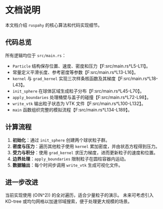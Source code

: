 # 文档说明

本文档介绍 `ruspahy` 的核心算法和代码实现细节。

## 代码总览

所有逻辑均位于 `src/main.rs`：

- `Particle` 结构保存位置、速度、密度和压力【F:src/main.rs†L5-L11】。
- 常量定义平滑长度、参考密度等参数【F:src/main.rs†L13-L16】。
- `kernel` 与 `grad_kernel` 实现三次样条核函数及其梯度【F:src/main.rs†L18-L43】。
- `init_sphere` 在球体区域生成粒子分布【F:src/main.rs†L45-L70】。
- `apply_boundaries` 处理桶壁与盖子的碰撞【F:src/main.rs†L72-L98】。
- `write_vtk` 输出粒子状态为 VTK 文件【F:src/main.rs†L100-L132】。
- `main` 函数组织完整的模拟流程【F:src/main.rs†L134-L189】。

## 计算流程

1. **初始化**：通过 `init_sphere` 创建两个球状粒子群。
2. **密度与压力**：遍历其他粒子使用 `kernel` 累加密度，并由状态方程得到压力。
3. **受力与积分**：使用 `grad_kernel` 求压力梯度，进而更新粒子的速度和位置。
4. **边界处理**：`apply_boundaries` 限制粒子在圆柱容器内运动。
5. **数据输出**：每个时间步调用 `write_vtk` 生成可视化文件。

## 进一步改进

当前实现使用 \(O(N^2)\) 的全对遍历，适合少量粒子的演示。
未来可考虑引入 KD-tree 或均匀网格以加速邻域搜索，便于处理更大规模的场景。
